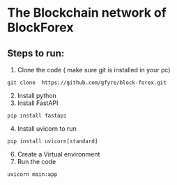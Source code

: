 # The Blockchain network of BlockForex

## Steps to run:
1. Clone the code ( make sure git is installed in your pc)
```shell
git clone  https://github.com/gfyre/block-forex.git
```
2. Install python
3. Install FastAPI
```shell
pip install fastapi
```
4. Install uvicorn to run
```shell
pip install uvicorn[standard]
```
6. Create a Virtual environment
7. Run the code 
```shell
uvicorn main:app
```
